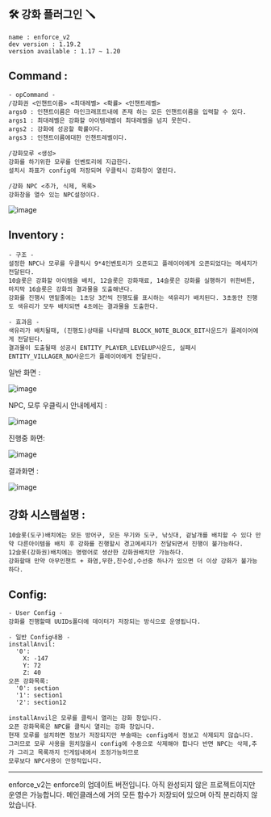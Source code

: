 🛠️ 강화 플러그인 🪛
---
```
name : enforce_v2
dev version : 1.19.2
version available : 1.17 ~ 1.20
```

Command : 
---
```
- opCommand -
/강화권 <인챈트이름> <최대레벨> <확률> <인챈트레벨>
args0 : 인챈트이름은 마인크래프트내에 존재 하는 모든 인챈트이름을 입력할 수 있다.
args1 : 최대레벨은 강화할 아이템레벨이 최대레벨을 넘지 못한다.
args2 : 강화에 성공할 확률이다.
args3 : 인챈트이름에대한 인챈트레벨이다.

/강화모루 <생성>
강화를 하기위한 모루를 인벤토리에 지급한다.
설치시 좌표가 config에 저장되며 우클릭시 강화창이 열린다.

/강화 NPC <추가, 식제, 목록>
강화창을 열수 있는 NPC설정이다.
```
![image](https://github.com/kple1/enforce_v2/assets/86408769/5aa6a7b8-c50a-4a75-a7da-7a353cbadd1e)

Inventory :
---
```
- 구조 -
설정한 NPC나 모루를 우클릭시 9*4인벤토리가 오픈되고 플레이어에게 오픈되었다는 메세지가 전달된다.
10슬롯은 강화할 아이템을 배치, 12슬롯은 강화재료, 14슬롯은 강화를 실행하기 위한버튼, 마지막 16슬롯은 강화의 결과물을 도출해낸다.
강화를 진행시 맨밑줄에는 1초당 3칸씩 진행도를 표시하는 색유리가 배치된다. 3초동안 진행도 색유리가 모두 배치되면 4초에는 결과물을 도출한다.

- 효과음 -
색유리가 배치될때, (진행도)상태를 나타낼때 BLOCK_NOTE_BLOCK_BIT사운드가 플레이어에게 전달된다.
결과물이 도출될때 성공시 ENTITY_PLAYER_LEVELUP사운드, 실패시 ENTITY_VILLAGER_NO사운드가 플레이어에게 전달된다.
```
일반 화면 :

![image](https://github.com/kple1/enforce_v2/assets/86408769/6ca33f54-6d87-413e-a139-9ebcf977550f)

NPC, 모루 우클릭시 안내메세지 :

![image](https://github.com/kple1/enforce_v2/assets/86408769/131d2e6d-4a9e-426a-a0a4-3fd3e8795d50)

진행중 화면:

![image](https://github.com/kple1/enforce_v2/assets/86408769/346169a1-0185-48bf-b297-295eb4b789a1)

결과화면 :

![image](https://github.com/kple1/enforce_v2/assets/86408769/5b2c7261-f172-4722-b9f8-6263de9a06d8)

강화 시스템설명 :
---
```
10슬롯(도구)배치에는 모든 방어구, 모든 무기와 도구, 낚싯대, 겉날개를 배치할 수 있다 만약 다른아이템을 배치 후 강화를 진행할시 경고메세지가 전달되면서 진행이 불가능하다.
12슬롯(강화권)배치에는 명령어로 생산한 강화권배치만 가능하다.
강화할때 만약 아무인챈트 + 화염,무한,친수성,수선중 하나가 있으면 더 이상 강화가 불가능하다.
```

Config:
---
```
- User Config -
강화를 진행할때 UUIDs폴더에 데이터가 저장되는 방식으로 운영됩니다.

- 일반 Config내용 -
installAnvil:
  '0':
    X: -147
    Y: 72
    Z: 40
오픈 강화목록:
  '0': section
  '1': section1
  '2': section12

installAnvil은 모루를 클릭시 열리는 강화 창입니다.
오픈 강화목록은 NPC를 클릭시 열리는 강화 창입니다.
현재 모루를 설치하면 정보가 저장되지만 부술때는 config에서 정보고 삭제되지 않습니다.
그러므로 모루 사용을 원치않을시 config에 수동으로 삭제해야 합나다 반면 NPC는 삭제,추가 그리고 목록까지 인게임내에서 조정가능하므로
모루보다 NPC사용이 안정적입니다.
```
---
enforce_v2는 enforce의 업데이트 버전입니다.
아직 완성되지 않은 프로젝트이지만 운영은 가능합니다.
메인클래스에 거의 모든 함수가 저장되어 있으며 아직 분리하지 않았습니다.

